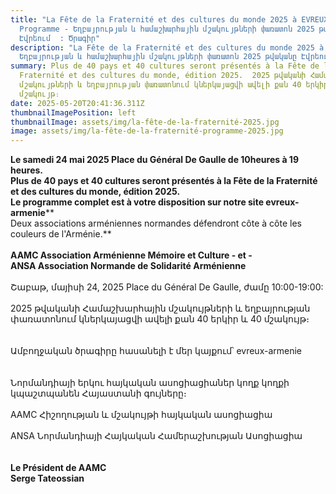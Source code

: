 ```yaml
---
title: "La Fête de la Fraternité et des cultures du monde 2025 à EVREUX :
  Programme - Եղբայրության և համաշխարհային մշակույթների փառատոն 2025 թվականը
  Էվրեում  : Ծրագիր"
description: "La Fête de la Fraternité et des cultures du monde 2025 à EVREUX -
  Եղբայրության և համաշխարհային մշակույթների փառատոն 2025 թվականը Էվրեում "
summary: Plus de 40 pays et 40 cultures seront présentés à la Fête de la
  Fraternité et des cultures du monde, édition 2025.  2025 թվականի Համաշխարհային
  մշակույթների և եղբայրության փառատոնում կներկայացվի ավելի քան 40 երկիր և 40
  մշակույթ։
date: 2025-05-20T20:41:36.311Z
thumbnailImagePosition: left
thumbnailImage: assets/img/la-fête-de-la-fraternité-2025.jpg
image: assets/img/la-fête-de-la-fraternité-programme-2025.jpg
---
```

**Le samedi 24 mai 2025 Place du Général De Gaulle de 10heures à 19 heures.****\
Plus de 40 pays et 40 cultures seront présentés à la Fête de la Fraternité et des cultures du monde, édition 2025.****\
Le programme complet est à votre disposition sur notre site evreux-armenie****\
Deux associations arméniennes normandes défendront côte à côte les couleurs de l'Arménie.**\
\
**AAMC Association Arménienne Mémoire et Culture - et -\
ANSA Association Normande de Solidarité Arménienne**\
\
Շաբաթ, մայիսի 24, 2025 Place du Général De Gaulle, ժամը 10:00-19:00:\
\
2025 թվականի Համաշխարհային մշակույթների և եղբայրության փառատոնում կներկայացվի ավելի քան 40 երկիր և 40 մշակույթ։\
\
\
Ամբողջական ծրագիրը հասանելի է մեր կայքում՝ evreux-armenie\
\
\
Նորմանդիայի երկու հայկական ասոցիացիաներ կողք կողքի կպաշտպանեն Հայաստանի գույները։\
\
AAMC Հիշողության և մշակույթի հայկական ասոցիացիա\
\
ANSA Նորմանդիայի Հայկական Համերաշխության Ասոցիացիա\
\
\
**Le Président de AAMC\
Serge Tateossian**